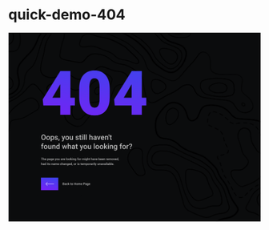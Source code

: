 # quick-demo-404

![App preview](https://raw.githubusercontent.com/Anav0/quick-demo-404/master/src/images/preview.png)
